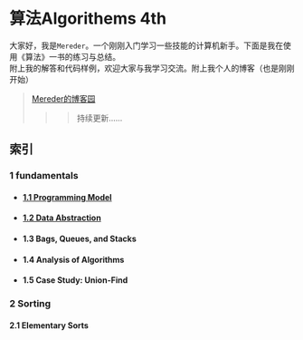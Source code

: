 算法Algorithems 4th
====
大家好，我是`Mereder`。一个刚刚入门学习一些技能的计算机新手。下面是我在使用《算法》一书的练习与总结。<br>
附上我的解答和代码样例，欢迎大家与我学习交流。附上我个人的博客（也是刚刚开始）<br>

>[Mereder的博客园](http://www.cnblogs.com/mereder/ "Mereder的博客园") <br>
>>>持续更新......<br>


索引
----

### 1 fundamentals
 * #### [1.1 Programming Model](https://github.com/Mereder/Algorithms_4th/tree/master/src/com/mereder/Algs_Exercise/Exercises1_1 )  <br />
 * #### [1.2 Data Abstraction](https://github.com/Mereder/Algorithms_4th/tree/master/src/com/mereder/Algs_Exercise/Exercises1_2 ) <br />
 * #### 1.3 Bags, Queues, and Stacks <br>
 * #### 1.4 Analysis of Algorithms
 * #### 1.5 Case Study: Union-Find


### 2 Sorting
#### 2.1 Elementary Sorts <br />

